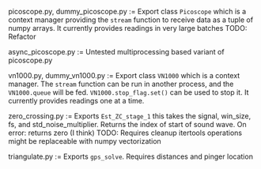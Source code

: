 picoscope.py, dummy_picoscope.py := 
    Export class `Picoscope` which is a context manager providing the `stream` function to receive data as a tuple of numpy arrays.
    It currently provides readings in very large batches
    TODO: Refactor

async_picoscope.py :=
    Untested multiprocessing based variant of picoscope.py

vn1000.py, dummy_vn1000.py :=
    Export class `VN1000` which is a context manager. The `stream` function can be run in another process, and the `VN1000.queue` will be fed. `VN1000.stop_flag.set()` can be used to stop it.
    It currently provides readings one at a time.

zero_crossing.py :=
    Exports `Est_ZC_stage_1` this takes the signal, win_size, fs, and std_noise_multiplier. Returns the index of start of sound wave.
    On error: returns zero (I think)
    TODO: Requires cleanup
          itertools operations might be replaceable with numpy vectorization


triangulate.py :=
    Exports `gps_solve`. Requires distances and pinger location

